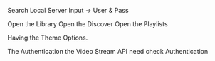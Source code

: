  Search Local Server 
 Input -> User & Pass

Open the Library
Open the Discover 
Open the Playlists

Having the Theme Options.

The Authentication
the Video Stream API need check Authentication